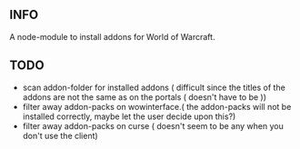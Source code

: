 ## INFO
A node-module to install addons for World of Warcraft.

## TODO
* scan addon-folder for installed addons ( difficult since the titles of the addons are not the same as on the portals ( doesn't have to be ))
* filter away addon-packs on wowinterface.( the addon-packs will not be installed correctly, maybe let the user decide upon this?)
* filter away addon-packs on curse ( doesn't seem to be any when you don't use the client)
